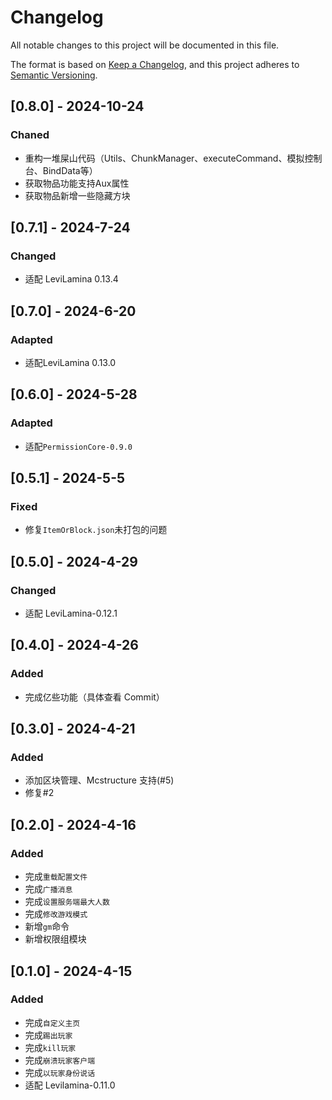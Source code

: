 # Changelog

All notable changes to this project will be documented in this file.

The format is based on [Keep a Changelog](https://keepachangelog.com/en/1.0.0/),
and this project adheres to [Semantic Versioning](https://semver.org/spec/v2.0.0.html).

## [0.8.0] - 2024-10-24

### Chaned

- 重构一堆屎山代码（Utils、ChunkManager、executeCommand、模拟控制台、BindData等）
- 获取物品功能支持Aux属性
- 获取物品新增一些隐藏方块

## [0.7.1] - 2024-7-24

### Changed

- 适配 LeviLamina 0.13.4

## [0.7.0] - 2024-6-20

### Adapted

- 适配LeviLamina 0.13.0

## [0.6.0] - 2024-5-28

### Adapted

- 适配`PermissionCore-0.9.0`

## [0.5.1] - 2024-5-5

### Fixed

- 修复`ItemOrBlock.json`未打包的问题

## [0.5.0] - 2024-4-29

### Changed

- 适配 LeviLamina-0.12.1

## [0.4.0] - 2024-4-26

### Added

- 完成亿些功能（具体查看 Commit）

## [0.3.0] - 2024-4-21

### Added

- 添加区块管理、Mcstructure 支持(#5)
- 修复#2

## [0.2.0] - 2024-4-16

### Added

- 完成`重载配置文件`
- 完成`广播消息`
- 完成`设置服务端最大人数`
- 完成`修改游戏模式`
- 新增`gm`命令
- 新增权限组模块

## [0.1.0] - 2024-4-15

### Added

- 完成`自定义主页`
- 完成`踢出玩家`
- 完成`kill玩家`
- 完成`崩溃玩家客户端`
- 完成`以玩家身份说话`
- 适配 Levilamina-0.11.0
